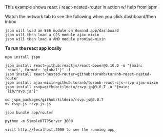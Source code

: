 This example shows react / react-nested-router in action w/ help from jspm

Watch the network tab to see the following when you click dashboard/then inbox

    jspm will load an ES6 module on demand app/dashboard
    jspm will then load a CJS module ajax-mixin
    jspm will then load a AMD module promise-mixin

**To run the react app locally**

    npm install jspm

    jspm install react=github:reactjs/react-bower@0.10.0 -o "{main: 'react', format: 'global'}" -f
    jspm install react-nested-router=github:toranb/toranb-react-nested-router
    jspm install ajax-mixin=github:toranb/toranb-react-cjs-rsvp-ajax-mixin
    jspm install rsvp=github:tildeio/rsvp.js@3.0.7 -o "{main: 'lib/rsvp.js'}"

    cd jspm_packages/github/tildeio/rsvp.js@3.0.7
    mv rsvp.js rsvp.js.js

    jspm bundle app/router

    python -m SimpleHTTPServer 3000

    visit http://localhost:3000 to see the running app
